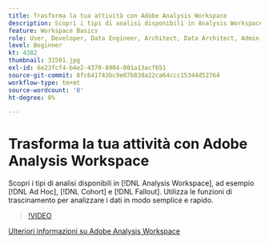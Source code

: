 ```yaml
---
title: Trasforma la tua attività con Adobe Analysis Workspace
description: Scopri i tipi di analisi disponibili in Analysis Workspace, ad esempio Ad hoc, Coorte e Fallout. Utilizza le funzioni di trascinamento per analizzare i dati in modo semplice e rapido.
feature: Workspace Basics
role: User, Developer, Data Engineer, Architect, Data Architect, Admin, Leader
level: Beginner
kt: 4382
thumbnail: 31501.jpg
exl-id: 6e23fcf4-b4e2-4370-8904-801a13acf651
source-git-commit: 8fc641743bc9e07b838a22ca64ccc15344d52764
workflow-type: tm+mt
source-wordcount: '0'
ht-degree: 0%

---
```


# Trasforma la tua attività con Adobe Analysis Workspace

Scopri i tipi di analisi disponibili in [!DNL Analysis Workspace], ad esempio [!DNL Ad Hoc], [!DNL Cohort] e [!DNL Fallout]. Utilizza le funzioni di trascinamento per analizzare i dati in modo semplice e rapido.

>[!VIDEO](https://video.tv.adobe.com/v/39273/?quality=12&learn=on&captions=ita)

[Ulteriori informazioni su Adobe Analysis Workspace](https://business.adobe.com/it/products/analytics/ad-hoc-analysis.html?sdid=T32PLYTV&mv=search&lang=it)
